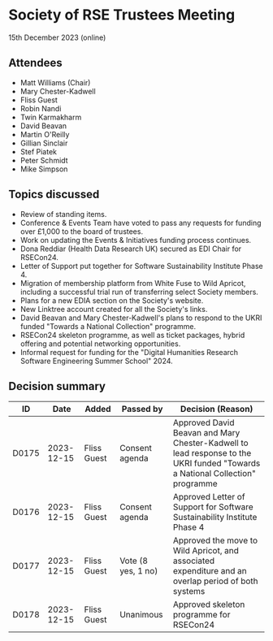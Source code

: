 # Society of RSE Trustees Meeting

15th December 2023 (online)

## Attendees

- Matt Williams (Chair)
- Mary Chester-Kadwell
- Fliss Guest
- Robin Nandi
- Twin Karmakharm
- David Beavan
- Martin O'Reilly
- Gillian Sinclair
- Stef Piatek
- Peter Schmidt
- Mike Simpson

## Topics discussed

- Review of standing items.
- Conference & Events Team have voted to pass any requests for funding over £1,000 to the board of trustees.
- Work on updating the Events & Initiatives funding process continues.
- Dona Reddiar (Health Data Research UK) secured as EDI Chair for RSECon24.
- Letter of Support put together for Software Sustainability Institute Phase 4.
- Migration of membership platform from White Fuse to Wild Apricot, including a successful trial run of transferring select Society members.
- Plans for a new EDIA section on the Society's website.
- New Linktree account created for all the Society's links.
- David Beavan and Mary Chester-Kadwell's plans to respond to the UKRI funded "Towards a National Collection" programme.
- RSECon24 skeleton programme, as well as ticket packages, hybrid offering and potential networking opportunities.
- Informal request for funding for the "Digital Humanities Research Software Engineering Summer School" 2024.

## Decision summary

| ID | Date | Added | Passed by | Decision (Reason) |
|----|------|-------|-----------|-------------------|
| D0175 | 2023-12-15 | Fliss Guest | Consent agenda | Approved David Beavan and Mary Chester-Kadwell to lead response to the UKRI funded "Towards a National Collection" programme |
| D0176 | 2023-12-15 | Fliss Guest | Consent agenda | Approved Letter of Support for Software Sustainability Institute Phase 4 |
| D0177 | 2023-12-15 | Fliss Guest | Vote (8 yes, 1 no) | Approved the move to Wild Apricot, and associated expenditure and an overlap period of both systems |
| D0178 | 2023-12-15 | Fliss Guest | Unanimous | Approved skeleton programme for RSECon24 |
